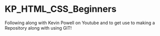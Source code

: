 # KP_HTML_CSS_Beginners
Following along with Kevin Powell on Youtube and to get use to making a Repository along with using GIT!
